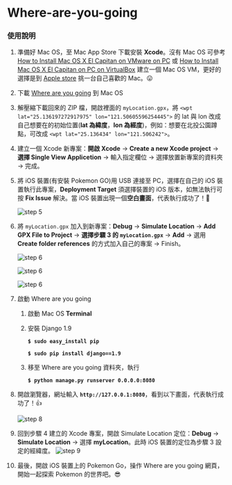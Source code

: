 # Where-are-you-going

### 使用說明

1.  準備好 Mac OS，至 Mac App Store 下載安裝 **Xcode**。沒有 Mac OS 可參考 [How to Install Mac OS X El Capitan on VMware on PC](http://techsviewer.com/how-to-install-mac-os-x-el-capitan-on-vmware-on-pc/) 或 [How to Install Mac OS X El Capitan on PC on VirtualBox](http://techsviewer.com/how-to-install-mac-os-x-el-capitan-on-pc-on-virtualbox/) 建立一個 Mac OS VM，更好的選擇是到 [Apple store](http://www.apple.com/tw/mac/) 挑一台自己喜歡的 Mac。:stuck_out_tongue:

2.  下載 [Where are you going](https://github.com/FayeHuang/Where-are-you-going/archive/master.zip) 到 Mac OS

3.  解壓縮下載回來的 ZIP 檔，開啟裡面的 `myLocation.gpx`，將 `<wpt lat="25.136197272917975" lon="121.50605596254445">` 的 lat 與 lon 改成自己想要在的初始位置(**lat 為緯度**，**lon 為經度**)，例如：想要在北投公園蹲點，可改成 `<wpt lat="25.136434" lon="121.506242">`。

4.  建立一個 Xcode 新專案：**開啟 Xcode** → **Create a new Xcode project** → **選擇 Single View Applicetion** → 輸入指定欄位 → 選擇放置新專案的資料夾 → 完成。

5.  將 iOS 裝置(有安裝 Pokemon GO)用 USB 連接至 PC，選擇在自己的 iOS 裝置執行此專案，**Deployment Target** 須選擇裝置的 iOS 版本，如無法執行可按 **Fix Issue** 解決。當 iOS 裝置出現一個**空白畫面**，代表執行成功了！:clap: 
    
    ![step 5](https://cloud.githubusercontent.com/assets/10685745/18009175/bc0b54f8-6bdd-11e6-8c5c-f1dddf266787.png)

6.  將 `myLocation.gpx` 加入到新專案：**Debug** → **Simulate Location** → **Add GPX File to Project** → **選擇步驟 3 的 `myLocation.gpx`** → **Add** → 選用 **Create folder references** 的方式加入自己的專案 → Finish。
    
    ![step 6](https://cloud.githubusercontent.com/assets/10685745/18009271/0a0b16ac-6bde-11e6-9542-d603bfaf9b55.png)
    
    ![step 6](https://cloud.githubusercontent.com/assets/10685745/18009394/9a145fec-6bde-11e6-9ea9-0b6082704a50.png)
    
    ![step 6](https://cloud.githubusercontent.com/assets/10685745/18009449/e50d245c-6bde-11e6-93a6-447f112922a7.png)

7.  啟動 Where are you going

    1.  啟動 Mac OS **Terminal**
    
    2.  安裝 Django 1.9
    
        **`$ sudo easy_install pip`**
    
        **`$ sudo pip install django==1.9`**
    
    3.  移至 Where are you going 資料夾，執行
    
        **`$ python manage.py runserver 0.0.0.0:8080`**

8.  開啟瀏覽器，網址輸入 **`http://127.0.0.1:8080`**，看到以下畫面，代表執行成功了！:thumbsup:

    ![step 8](https://cloud.githubusercontent.com/assets/10685745/18009982/3748e09c-6be1-11e6-8ff3-c7ff78748195.png)

9.  回到步驟 4 建立的 Xcode 專案，開啟 Simulate Location 定位：**Debug** → **Simulate Location** → 選擇 **myLocation**。此時 iOS 裝置的定位為步驟 3 設定的經緯度。
    ![step 9](https://cloud.githubusercontent.com/assets/10685745/18010075/955245ca-6be1-11e6-920d-ac4970e1a372.png)

10. 最後，開啟 iOS 裝置上的 Pokemon Go，操作 Where are you going 網頁，開始一起探索 Pokemon 的世界吧。:sunglasses:
